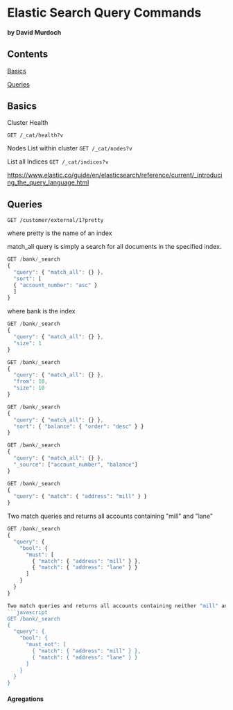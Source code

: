 # Elastic Search Query Commands

#### by David Murdoch

## Contents

[Basics](#basics)

[Queries](#queries)

## Basics

Cluster Health

`GET /_cat/health?v`

Nodes List within cluster
`GET /_cat/nodes?v`

List all Indices
`GET /_cat/indices?v`

https://www.elastic.co/guide/en/elasticsearch/reference/current/_introducing_the_query_language.html

## Queries

`GET /customer/external/1?pretty`

where pretty is the name of an index

match_all query is simply a search for all documents in the specified index.
```javascript
GET /bank/_search
{
  "query": { "match_all": {} },
  "sort": [
  { "account_number": "asc" }
  ]
}
```
where bank is the index

```javascript
GET /bank/_search
{
  "query": { "match_all": {} },
  "size": 1
}
```
```javascript
GET /bank/_search
{
  "query": { "match_all": {} },
  "from": 10,
  "size": 10
}
```
```javascript
GET /bank/_search
{
  "query": { "match_all": {} },
  "sort": { "balance": { "order": "desc" } }
}
```
```javascript
GET /bank/_search
{
  "query": { "match_all": {} },
  "_source": ["account_number", "balance"]
}
```
```javascript
GET /bank/_search
{
  "query": { "match": { "address": "mill" } }
}
```

Two match queries and returns all accounts containing "mill" and "lane"
```javascript
GET /bank/_search
{
  "query": {
    "bool": {
      "must": [
        { "match": { "address": "mill" } },
        { "match": { "address": "lane" } }
      ]
    }
  }
}

Two match queries and returns all accounts containing neither "mill" and "lane"
```javascript
GET /bank/_search
{
  "query": {
    "bool": {
      "must_not": [
        { "match": { "address": "mill" } },
        { "match": { "address": "lane" } }
      ]
    }
  }
}
```

#### Agregations